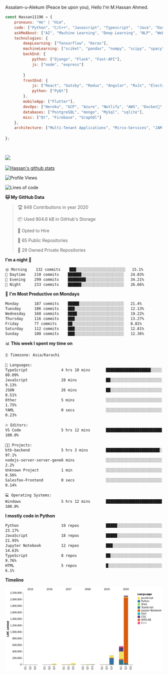Assalam-u-Alekum (Peace be upon you), Hello I'm M.Hassan Ahmed.


```javascript
const Hassan11196 = {
    pronouns: "He" | "Him",
    code: ["Python", "C/C++", "Javascript", "Typescript",  "Java", "Dart", "Go"],
    askMeAbout: ["AI", "Machine Learning", "Deep Learning", "NLP", "Web Dev"],
    technologies: {
        deepLearning: ["Tensorflow", "Keras"],
        machineLearning: ["sciket", "pandas", "numpy", "scipy", "spacy", "Ocatve", "Jupyter"],
        backEnd: {
            python: ["Django", "Flask", "Fast-API"],
            js: ["node", "express"]
            
        }
        frontEnd: {
            js: ["React", "Gatsby", "Redux", "Angular", "RxJs", "Electron"],
            python: ["PyQt"]
        },
        mobileApp: ["Flutter"],
        devOps: ["Heroku", "GCP", "Azure", "Netlify", "AWS", "Docker🐳", "Travis", "GitHub Actions"],
        databases: ["PostgreSQL", "mongo", "MySql", "sqlite"],
        misc: ["Qt", "Firebase", "GraphQl"]
    },
    architecture: ["Multi-Tenant Applications", "Mirco-Services", "JAM Stack", "PWA", "SPA"],

};
```

<a href="https://sourcerer.io/hassan11196"><img src="https://img.shields.io/badge/Python-351%20commits-orange.svg" alt=""></a>
<a href="https://sourcerer.io/hassan11196"><img src="https://img.shields.io/badge/JavaScript-145%20commits-orange.svg" alt=""></a>
<a href="https://sourcerer.io/hassan11196"><img src="https://img.shields.io/badge/TypeScript-55%20commits-orange.svg" alt=""></a>
<a href="https://sourcerer.io/hassan11196"><img src="https://img.shields.io/badge/C-34%20commits-orange.svg" alt=""></a>
<a href="https://sourcerer.io/hassan11196"><img src="https://img.shields.io/badge/MATLAB-18%20commits-orange.svg" alt=""></a>
<a href="https://sourcerer.io/hassan11196"><img src="https://img.shields.io/badge/Dart-14%20commits-orange.svg" alt=""></a>
<a href="https://sourcerer.io/hassan11196"><img src="https://img.shields.io/badge/Go-5%20commits-orange.svg" alt=""></a>


<a href="https://sourcerer.io/hassan11196"><img src="https://sourcerer.io/icons/logo-sharing.svg"></a>

[![Hassan's github stats](https://github-readme-stats.vercel.app/api?username=hassan11196&show_icons=true&title_color=fff&icon_color=79ff97&text_color=9f9f9f&bg_color=151515)](https://github.com/anuraghazra/github-readme-stats)

<!--START_SECTION:waka-->
![Profile Views](http://img.shields.io/badge/Profile%20Views-0-blue)

![Lines of code](https://img.shields.io/badge/From%20Hello%20World%20I've%20written-858948%20Lines%20of%20code-blue)

**🐱 My GitHub Data** 

> 🏆 848 Contributions in year 2020
 > 
> 📦 Used 804.6 kB in GitHub's Storage 
 > 
> 💼 Opted to Hire
 > 
> 📜 65 Public Repositories 
 > 
> 🔑 29 Owned Private Repositories 

**I'm a night 🦉** 

```text
🌞 Morning    132 commits    ███░░░░░░░░░░░░░░░░░░░░░░   15.1% 
🌆 Daytime    210 commits    ██████░░░░░░░░░░░░░░░░░░░   24.03% 
🌃 Evening    299 commits    ████████░░░░░░░░░░░░░░░░░   34.21% 
🌙 Night      233 commits    ██████░░░░░░░░░░░░░░░░░░░   26.66%

```
📅 **I'm Most Productive on Mondays** 

```text
Monday       187 commits    █████░░░░░░░░░░░░░░░░░░░░   21.4% 
Tuesday      106 commits    ███░░░░░░░░░░░░░░░░░░░░░░   12.13% 
Wednesday    168 commits    ████░░░░░░░░░░░░░░░░░░░░░   19.22% 
Thursday     116 commits    ███░░░░░░░░░░░░░░░░░░░░░░   13.27% 
Friday       77 commits     ██░░░░░░░░░░░░░░░░░░░░░░░   8.81% 
Saturday     112 commits    ███░░░░░░░░░░░░░░░░░░░░░░   12.81% 
Sunday       108 commits    ███░░░░░░░░░░░░░░░░░░░░░░   12.36%

```


📊 **This week I spent my time on** 

```text
⌚︎ Timezone: Asia/Karachi

💬 Languages: 
TypeScript               4 hrs 10 mins       ████████████████████░░░░░   80.09% 
JavaScript               28 mins             ██░░░░░░░░░░░░░░░░░░░░░░░   9.13% 
JSON                     26 mins             ██░░░░░░░░░░░░░░░░░░░░░░░   8.51% 
Other                    5 mins              ░░░░░░░░░░░░░░░░░░░░░░░░░   1.75% 
YAML                     0 secs              ░░░░░░░░░░░░░░░░░░░░░░░░░   0.23%

🔥 Editors: 
VS Code                  5 hrs 12 mins       █████████████████████████   100.0%

🐱‍💻 Projects: 
btb-backend              5 hrs 3 mins        ████████████████████████░   97.1% 
nodejs-server-server-gene6 mins              ░░░░░░░░░░░░░░░░░░░░░░░░░   2.2% 
Unknown Project          1 min               ░░░░░░░░░░░░░░░░░░░░░░░░░   0.56% 
Salesfoo-Frontend        0 secs              ░░░░░░░░░░░░░░░░░░░░░░░░░   0.14%

💻 Operating Systems: 
Windows                  5 hrs 12 mins       █████████████████████████   100.0%

```

**I mostly code in Python** 

```text
Python                   19 repos            █████░░░░░░░░░░░░░░░░░░░░   23.17% 
JavaScript               18 repos            █████░░░░░░░░░░░░░░░░░░░░   21.95% 
Jupyter Notebook         12 repos            ███░░░░░░░░░░░░░░░░░░░░░░   14.63% 
TypeScript               8 repos             ██░░░░░░░░░░░░░░░░░░░░░░░   9.76% 
HTML                     5 repos             █░░░░░░░░░░░░░░░░░░░░░░░░   6.1%

```


**Timeline**

![Chart not found](https://github.com/hassan11196/hassan11196/blob/master/charts/bar_graph.png) 


<!--END_SECTION:waka-->

